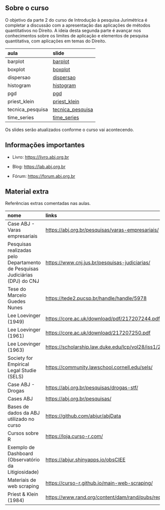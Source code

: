 
## Sobre o curso

O objetivo da parte 2 do curso de Introdução à pesquisa Jurimétrica é
completar a discussão com a apresentação das aplicações de métodos
quantitativos no Direito. A ideia desta segunda parte é avançar nos
conhecimentos sobre os limites de aplicação e elementos de pesquisa
quantitativa, com aplicações em temas do Direito.

| aula             | slide                                                                                                 |
|:-----------------|:------------------------------------------------------------------------------------------------------|
| barplot          | [barplot](https://abjur.github.io/202303-ipj-m2/materiais/m2/slides/a_barplot.html)                   |
| boxplot          | [boxplot](https://abjur.github.io/202303-ipj-m2/materiais/m2/slides/a_boxplot.html)                   |
| dispersao        | [dispersao](https://abjur.github.io/202303-ipj-m2/materiais/m2/slides/a_dispersao.html)               |
| histogram        | [histogram](https://abjur.github.io/202303-ipj-m2/materiais/m2/slides/a_histogram.html)               |
| pgd              | [pgd](https://abjur.github.io/202303-ipj-m2/materiais/m2/slides/a_pgd.html)                           |
| priest_klein     | [priest_klein](https://abjur.github.io/202303-ipj-m2/materiais/m2/slides/a_priest_klein.html)         |
| tecnica_pesquisa | [tecnica_pesquisa](https://abjur.github.io/202303-ipj-m2/materiais/m2/slides/a_tecnica_pesquisa.html) |
| time_series      | [time_series](https://abjur.github.io/202303-ipj-m2/materiais/m2/slides/a_time_series.html)           |

Os slides serão atualizados conforme o curso vai acontecendo.

## Informações importantes

- Livro: <https://livro.abj.org.br>

- Blog: <https://lab.abj.org.br>

- Fórum: <https://forum.abj.org.br>

## Material extra

Referências extras comentadas nas aulas.

| nome                                                                         | links                                                               |
|:-----------------------------------------------------------------------------|:--------------------------------------------------------------------|
| Case ABJ - Varas empresariais                                                | <https://abj.org.br/pesquisas/varas-empresariais/>                  |
| Pesquisas realizadas pelo Departamento de Pesquisas Judiciárias (DPJ) do CNJ | <https://www.cnj.jus.br/pesquisas-judiciarias/>                     |
| Tese do Marcelo Guedes Nunes                                                 | <https://tede2.pucsp.br/handle/handle/5978>                         |
| Lee Loevinger (1949)                                                         | <https://core.ac.uk/download/pdf/217207244.pdf>                     |
| Lee Loevinger (1961)                                                         | <https://core.ac.uk/download/217207250.pdf>                         |
| Lee Loevinger (1963)                                                         | <https://scholarship.law.duke.edu/lcp/vol28/iss1/2/>                |
| Society for Empirical Legal Studie (SELS)                                    | <https://community.lawschool.cornell.edu/sels/>                     |
| Case ABJ - Drogas                                                            | <https://abj.org.br/pesquisas/drogas-stf/>                          |
| Cases ABJ                                                                    | <https://abj.org.br/pesquisas/>                                     |
| Bases de dados da ABJ utilizado no curso                                     | <https://github.com/abjur/abjData>                                  |
| Cursos sobre R                                                               | <https://loja.curso-r.com/>                                         |
| Exemplo de Dashboard (Observatório da Litigiosidade)                         | <https://abjur.shinyapps.io/obsCIEE>                                |
| Materiais de web scraping                                                    | <https://curso-r.github.io/main-web-scraping/>                      |
| Priest & Klein (1984)                                                        | <https://www.rand.org/content/dam/rand/pubs/reports/2006/R3032.pdf> |
